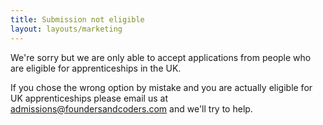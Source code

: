 ```yaml
---
title: Submission not eligible
layout: layouts/marketing
---
```


We're sorry but we are only able to accept applications from people who are eligible for apprenticeships in the UK.

If you chose the wrong option by mistake and you are actually eligible for UK apprenticeships please email us at admissions@foundersandcoders.com and we'll try to help.
